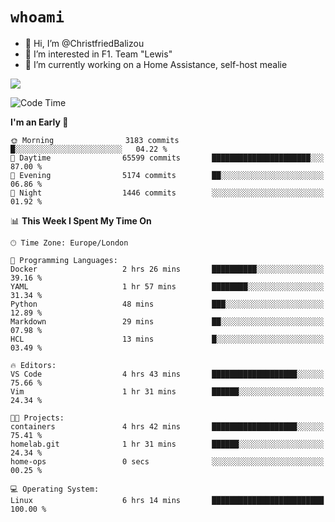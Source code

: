 # `whoami`

- 👋 Hi, I’m @ChristfriedBalizou
- 👀 I’m interested in F1. Team "Lewis"
- 🌱 I’m currently working on a Home Assistance, self-host mealie
<!--
- 💞️ I’m looking to collaborate on
- 📫 How to reach me /dev/stdin
-->


![](https://github-readme-stats.vercel.app/api?username=Christfriedbalizou&show_icons=true&hide_title=true&theme=solarized-dark&count_private=true&hide=stars)
<!-- 
  ![](https://github-readme-stats.vercel.app/api/top-langs/?username=Christfriedbalizou&show_icons=true&hide_title=true&theme=solarized-dark&layout=compact&show_icons=true&count_private=false)
-->


<!--START_SECTION:waka-->
![Code Time](http://img.shields.io/badge/Code%20Time-21%20hrs%2029%20mins-blue)

**I'm an Early 🐤** 

```text
🌞 Morning                3183 commits        █░░░░░░░░░░░░░░░░░░░░░░░░   04.22 % 
🌆 Daytime                65599 commits       ██████████████████████░░░   87.00 % 
🌃 Evening                5174 commits        ██░░░░░░░░░░░░░░░░░░░░░░░   06.86 % 
🌙 Night                  1446 commits        ░░░░░░░░░░░░░░░░░░░░░░░░░   01.92 % 
```


📊 **This Week I Spent My Time On** 

```text
🕑︎ Time Zone: Europe/London

💬 Programming Languages: 
Docker                   2 hrs 26 mins       ██████████░░░░░░░░░░░░░░░   39.16 % 
YAML                     1 hr 57 mins        ████████░░░░░░░░░░░░░░░░░   31.34 % 
Python                   48 mins             ███░░░░░░░░░░░░░░░░░░░░░░   12.89 % 
Markdown                 29 mins             ██░░░░░░░░░░░░░░░░░░░░░░░   07.98 % 
HCL                      13 mins             █░░░░░░░░░░░░░░░░░░░░░░░░   03.49 % 

🔥 Editors: 
VS Code                  4 hrs 43 mins       ███████████████████░░░░░░   75.66 % 
Vim                      1 hr 31 mins        ██████░░░░░░░░░░░░░░░░░░░   24.34 % 

🐱‍💻 Projects: 
containers               4 hrs 42 mins       ███████████████████░░░░░░   75.41 % 
homelab.git              1 hr 31 mins        ██████░░░░░░░░░░░░░░░░░░░   24.34 % 
home-ops                 0 secs              ░░░░░░░░░░░░░░░░░░░░░░░░░   00.25 % 

💻 Operating System: 
Linux                    6 hrs 14 mins       █████████████████████████   100.00 % 
```


<!--END_SECTION:waka-->


<!---
ChristfriedBalizou/ChristfriedBalizou is a ✨ special ✨ repository because its `README.md` (this file) appears on your GitHub profile.
You can click the Preview link to take a look at your changes.
--->
